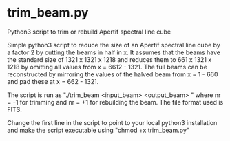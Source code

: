 # trim_beam.py
Python3 script to trim or rebuild Apertif spectral line cube

Simple python3 script to reduce the size of an Apertif spectral line 
cube by a factor 2 by cutting the beams in half in x.
It assumes that the beams have the standard size of 1321 x 1321 x 1218
and reduces them to 661 x 1321 x 1218 by omitting all values from
x = 6612 - 1321.
The full beams can be reconstructed by mirroring the values of the 
halved beam from x = 1 - 660 and pad these at x = 662 - 1321.

The script is run as "./trim_beam <input_beam> <output_beam> <nr>" 
where nr = -1 for trimming and nr = +1 for rebuilding the beam.
The file format used is FITS.
  
Change the first line in the script to point to your local python3
installation and make the script executable using "chmod +x trim_beam.py"
